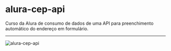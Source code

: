# alura-cep-api
>
Curso da Alura de consumo de dados de uma API para preenchimento automático do endereço em formulário.
>
----------------------------------------

![alura-cep-api](https://user-images.githubusercontent.com/116017647/236492501-7e961764-8783-43e7-a596-08522efc68b5.png)
